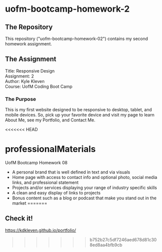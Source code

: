 # uofm-bootcamp-homework-2

## The Repository
This repository ("uofm-bootcamp-homework-02") contains my second homework assignment.

## The Assignment
Title: Responsive Design    
Assignment: 2  
Author: Kyle Kleven    
Course: UofM Coding Boot Camp 

### The Purpose
This is my first website designed to be responsive to desktop, tablet, and mobile devices. So, pick up your favorite device and visit my page to learn About Me, see my Portfolio, and Contact Me.

<<<<<<< HEAD
# professionalMaterials
UofM Bootcamp Homework 08

* A personal brand that is well defined in text and via visuals
* Home page with access to contact info and optional photo, social media links, and professional statement
* Projects and/or services displaying your range of industry specific skills
* A clean and easy display of links to projects
* Bonus content such as a blog or podcast that make you stand out in the market
=======
## Check it!
https://kdkleven.github.io/portfolio/
>>>>>>> b752b27c5df7246aed678d81c308ed8aa4bfb9cb
